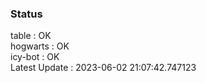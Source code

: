 ### Status


table : OK  
hogwarts : OK  
icy-bot : OK  
Latest Update : 2023-06-02 21:07:42.747123
